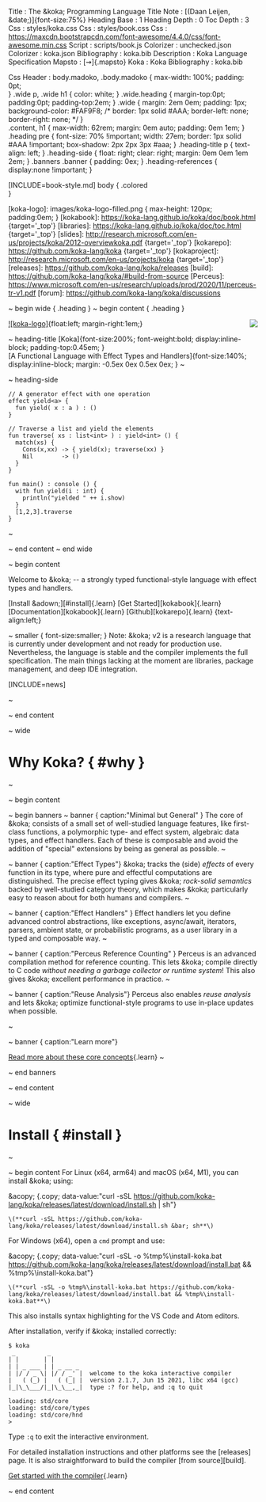 Title         : The &koka; Programming Language
Title Note    : [(Daan Leijen, &date;)]{font-size:75%}
Heading Base  : 1
Heading Depth : 0
Toc Depth     : 3
Css           : styles/koka.css
Css           : styles/book.css
Css           : https://maxcdn.bootstrapcdn.com/font-awesome/4.4.0/css/font-awesome.min.css
Script        : scripts/book.js
Colorizer     : unchecked.json
Colorizer     : koka.json
Bibliography  : koka.bib
Description   : Koka Language Specification
Mapsto        : [$\rightsquigarrow$]{.mapsto}
Koka          : Koka
Bibliography  : koka.bib

Css Header    :
    body.madoko, .body.madoko {
      max-width: 100%;
      padding: 0pt;      
    }
    .wide p, .wide h1 {
      color: white;
    }
    .wide.heading {
      margin-top:0pt;
      padding:0pt;
      padding-top:2em;
    }
    .wide {
      margin: 2em 0em;
      padding: 1px;
      background-color: #FAF9F8;
      /* border: 1px solid #AAA;
         border-left: none;
         border-right: none; */
    }    
    .content, h1 {
      max-width: 62rem;
      margin: 0em auto;
      padding: 0em 1em;
    }   
    .heading pre {
      font-size: 70% !important;
      width: 27em;
      border: 1px solid #AAA !important;
      box-shadow: 2px 2px 3px #aaa;
    }
    .heading-title p {
      text-align: left;
    }
    .heading-side {
      float: right;
      clear: right;
      margin: 0em 0em 1em 2em;
    }
    .banners .banner {
      padding: 0ex;
    }
    .heading-references {
      display:none !important;
    }


[INCLUDE=book-style.md]
body {
  .colored  
}

[koka-logo]: images/koka-logo-filled.png { max-height: 120px; padding:0em; }
[kokabook]: https://koka-lang.github.io/koka/doc/book.html  {target='_top'}
[libraries]: https://koka-lang.github.io/koka/doc/toc.html {target='_top'}
[slides]: http://research.microsoft.com/en-us/projects/koka/2012-overviewkoka.pdf {target='_top'}
[kokarepo]: https://github.com/koka-lang/koka {target='_top'}
[kokaproject]: http://research.microsoft.com/en-us/projects/koka {target='_top'}
[releases]: https://github.com/koka-lang/koka/releases
[build]: https://github.com/koka-lang/koka/#build-from-source
[Perceus]: https://www.microsoft.com/en-us/research/uploads/prod/2020/11/perceus-tr-v1.pdf
[forum]: https://github.com/koka-lang/koka/discussions


~ begin wide { .heading }
~ begin content { .heading }


[![koka-logo]](book.html){float:left; margin-right:1em;}
[<img align="right" src="https://badges.gitter.im/koka-lang/koka.svg"/>](https://gitter.im/koka-lang/koka?utm_source=badge&utm_medium=badge&utm_campaign=pr-badge&utm_content=badge)

~ heading-title 
[Koka]{font-size:200%; font-weight:bold; display:inline-block; padding-top:0.45em; }\
[A Functional Language with Effect Types and Handlers]{font-size:140%; display:inline-block; margin: -0.5ex 0ex 0.5ex 0ex; }
~

~ heading-side
```
// A generator effect with one operation
effect yield<a> {
  fun yield( x : a ) : ()
}

// Traverse a list and yield the elements
fun traverse( xs : list<int> ) : yield<int> () {
  match(xs) {
    Cons(x,xx) -> { yield(x); traverse(xx) }
    Nil        -> ()
  }
}

fun main() : console () {
  with fun yield(i : int) {
    println("yielded " ++ i.show)    
  }
  [1,2,3].traverse
}
```
~


~ end content
~ end wide

~ begin content

Welcome to &koka; -- a strongly typed functional-style language with effect types and handlers.

[Install &adown;][#install]{.learn}
[Get Started][kokabook]{.learn}
[Documentation][kokabook]{.learn}
[Github][kokarepo]{.learn}
{text-align:left;}

~ smaller { font-size:smaller; }
Note: &koka; v2 is a research language that is currently under development
and not ready for production use. 
Nevertheless, the language is stable and the compiler
implements the full specification. The main things lacking at the moment are 
libraries, package management, and deep IDE integration. 

[INCLUDE=news]

~

~ end content

~ wide
# Why Koka? { #why }
~

~ begin content


~ begin banners
~ banner { caption:"Minimal but General" }
The core of &koka; consists of a small set of well-studied language
features, like first-class functions, a polymorphic type- and effect
system, algebraic data types, and effect handlers. Each of these is
composable and avoid the addition of
"special" extensions by being as general as possible.
~

~ banner { caption:"Effect Types"}
&koka; tracks the (side) _effects_ of every
function in its type, where pure and effectful computations are
distinguished. The precise effect typing gives &koka; _rock-solid
semantics_ backed by well-studied category theory, which makes &koka;
particularly easy to reason about for both humans and compilers.
~

~ banner { caption:"Effect Handlers" }
Effect handlers let you define advanced control abstractions,
like exceptions, async/await, iterators, parsers, ambient
state, or probabilistic programs, 
as a user library in a typed and composable way.
~

~ banner { caption:"Perceus Reference Counting" }
Perceus is an advanced compilation method for reference counting.
This lets &koka; compile directly to C code _without needing
a garbage collector or runtime system_! This also gives &koka; 
excellent performance in practice.
~

~ banner { caption:"Reuse Analysis"}
Perceus also enables _reuse analysis_ and lets &koka; optimize 
functional-style programs to use in-place updates
when possible. 
<!--
This makes many functional algorithms behave
like their imperative counterparts on uniquely owned parameters while
degrading gracefully to use copying when persistence is required.
-->
~
<!--
~ banner { caption:"FBIP: Functional But In-Place"}
Reuse analysis leads to a new style of programming that we call _FBIP_.
Just like tail-recursion lets us write loops in terms of 
function calls, reuse analysis lets us write many imperative 
algorithms in a functional style.
~
-->

~ banner { caption:"Learn more"}

[Read more about these core concepts](book.html#why){.learn}
~

~ end banners

~ end content

~ wide
# Install { #install }
~

~ begin content
For  Linux (x64, arm64) and macOS (x64, M1), you can install &koka; using:

&acopy;
{.copy; data-value:"curl -sSL https://github.com/koka-lang/koka/releases/latest/download/install.sh | sh"}

    \(**curl -sSL https://github.com/koka-lang/koka/releases/latest/download/install.sh &bar; sh**\)

For Windows (x64), open a ``cmd`` prompt and use:

&acopy;
{.copy; data-value:"curl -sSL -o %tmp%\install-koka.bat https://github.com/koka-lang/koka/releases/latest/download/install.bat && %tmp%\install-koka.bat"}

    \(**curl -sSL -o %tmp%\install-koka.bat https://github.com/koka-lang/koka/releases/latest/download/install.bat && %tmp%\install-koka.bat**\)

This also installs syntax highlighting for the VS Code and Atom editors.

After installation, verify if &koka; installed correctly:

    $ koka
     _         _
    | |       | |
    | | _ ___ | | _ __ _
    | |/ / _ \| |/ / _' |  welcome to the koka interactive compiler
    |   ( (_) |   ( (_| |  version 2.1.7, Jun 15 2021, libc x64 (gcc)
    |_|\_\___/|_|\_\__,_|  type :? for help, and :q to quit

    loading: std/core
    loading: std/core/types
    loading: std/core/hnd
    > 

Type ``:q`` to exit the interactive environment.

For detailed installation instructions and other platforms see the [releases] page.
It is also straightforward to build the compiler [from source][build].

[Get started with the compiler](book.html#sec-running-the-compiler){.learn}

~ end content


<!--
~ wide
# References
~

~ begin content
[BIB]
~ end content

~ invisible
[@Leijen:msfp;@Leijen:algefftr;@Leijen:algeff;@Xie:effev;@Leijen:scopedlabels;@Leijen:fcheap;@Leijen:async]
~
-->